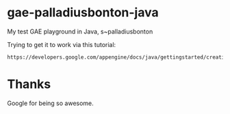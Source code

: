 gae-palladiusbonton-java
========================

My test GAE playground in Java, s~palladiusbonton


Trying to get it to work via this tutorial:

    https://developers.google.com/appengine/docs/java/gettingstarted/creating


Thanks
======

Google for being so awesome.
